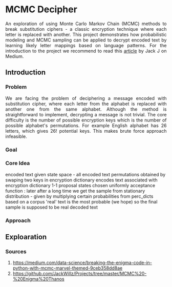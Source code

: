 # MCMC Decipher
<div align="justify">
An exploration of using Monte Carlo Markov Chain (MCMC) methods to break substitution ciphers - a classic encryption technique where each letter is replaced with another. This project demonstrates how probabilistic modeling and MCMC sampling can be applied to decrypt encoded text by learning likely letter mappings based on language patterns. For the introduction to the project we recommend to read this <a href="https://medium.com/data-science/breaking-the-enigma-code-in-python-with-mcmc-marvel-themed-9ceb358dd8ae">article</a> by Jack J on Medium.
</div>

## Introduction
### Problem
[comment]: <> (Try to center this text while keeping latex code - 26! is over 4 * 10^26)
<div align="justify">
We are facing the problem of deciphering a message encoded with substitution cipher, where each letter from the alphabet is replaced with another one from the same alphabet. Although the method is straightforward to implement, decrypting a message is not trivial. The core difficulty is the number of possible encryption keys which is the number of possible alphabet's permutations. For example English alphabet has 26 letters, which gives 26! potential keys. This makes brute force approach infeasible.
</div>

### Goal
### Core Idea
encoded text given
state space - all encoded text permutations obtained by swaping two keys in encryption dictionary
encodes text associated with encryption dictionary 1-1
proposal states chosen uniformly 
acceptance function : later
after a long time we get the sample from stationary distribution - given by multiplying certain probabilities from perc_dicts based on a corpus
'real' text is the most probable (we hope) so the final sample is supposed to be real decoded text 
### Approach

## Exploaration
[comment]: <> (Place our analysis here in some kind of subsections)

### Sources
1. https://medium.com/data-science/breaking-the-enigma-code-in-python-with-mcmc-marvel-themed-9ceb358dd8ae
2. https://github.com/JackWillz/Projects/tree/master/MCMC%20-%20Enigma%20Thanos

[1]: https://medium.com/data-science/breaking-the-enigma-code-in-python-with-mcmc-marvel-themed-9ceb358dd8ae